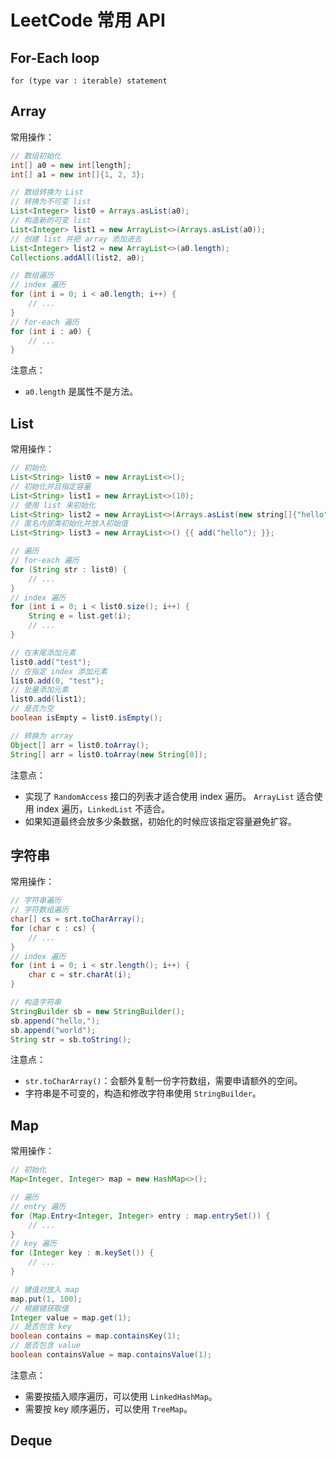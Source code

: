 # LeetCode 常用 API

## For-Each loop

`for (type var : iterable) statement`

## Array

常用操作：

```java
// 数组初始化
int[] a0 = new int[length];
int[] a1 = new int[]{1, 2, 3};

// 数组转换为 List
// 转换为不可变 list
List<Integer> list0 = Arrays.asList(a0);
// 构造新的可变 list
List<Integer> list1 = new ArrayList<>(Arrays.asList(a0));
// 创建 list 并把 array 添加进去
List<Integer> list2 = new ArrayList<>(a0.length);
Collections.addAll(list2, a0);

// 数组遍历
// index 遍历
for (int i = 0; i < a0.length; i++) {
    // ...
}
// for-each 遍历
for (int i : a0) {
    // ...
}
```

注意点：

- `a0.length` 是属性不是方法。

## List

常用操作：

```java
// 初始化
List<String> list0 = new ArrayList<>();
// 初始化并且指定容量
List<String> list1 = new ArrayList<>(10);
// 使用 list 来初始化
List<String> list2 = new ArrayList<>(Arrays.asList(new string[]{"hello", "world"}));
// 匿名内部类初始化并放入初始值
List<String> list3 = new ArrayList<>() {{ add("hello"); }};

// 遍历
// for-each 遍历
for (String str : list0) {
    // ...
}
// index 遍历
for (int i = 0; i < list0.size(); i++) {
    String e = list.get(i);
    // ...
}

// 在末尾添加元素
list0.add("test");
// 在指定 index 添加元素
list0.add(0, "test");
// 批量添加元素
list0.add(list1);
// 是否为空
boolean isEmpty = list0.isEmpty();

// 转换为 array
Object[] arr = list0.toArray();
String[] arr = list0.toArray(new String[0]);
```

注意点：

- 实现了 `RandomAccess` 接口的列表才适合使用 index 遍历。 `ArrayList` 适合使用 index 遍历，`LinkedList` 不适合。
- 如果知道最终会放多少条数据，初始化的时候应该指定容量避免扩容。

## 字符串

常用操作：

```java
// 字符串遍历
// 字符数组遍历
char[] cs = srt.toCharArray();
for (char c : cs) {
    // ...
}
// index 遍历
for (int i = 0; i < str.length(); i++) {
    char c = str.charAt(i);
}

// 构造字符串
StringBuilder sb = new StringBuilder();
sb.append("hello,");
sb.append("world");
String str = sb.toString();
```

注意点：

- `str.toCharArray()`：会额外复制一份字符数组，需要申请额外的空间。
- 字符串是不可变的，构造和修改字符串使用 `StringBuilder`。

## Map

常用操作：

```java
// 初始化
Map<Integer, Integer> map = new HashMap<>();

// 遍历
// entry 遍历
for (Map.Entry<Integer, Integer> entry : map.entrySet()) {
    // ...
}
// key 遍历
for (Integer key : m.keySet()) {
    // ...
}

// 键值对放入 map
map.put(1, 100);
// 根据键获取值
Integer value = map.get(1);
// 是否包含 key
boolean contains = map.containsKey(1);
// 是否包含 value
boolean containsValue = map.containsValue(1);
```

注意点：

- 需要按插入顺序遍历，可以使用 `LinkedHashMap`。
- 需要按 key 顺序遍历，可以使用 `TreeMap`。

## Deque

